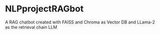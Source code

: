 # NLPprojectRAGbot
A RAG chatbot created with FAISS and Chroma as Vector DB and LLama-2 as the retrieval chain LLM

